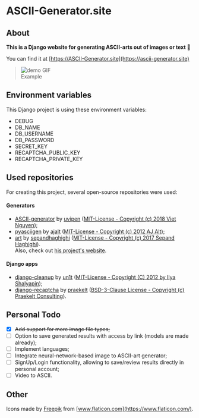 # ASCII-Generator.site

## About

**This is a Django website for generating ASCII-arts out of images or text 🎨**

You can find it at [https://ASCII-Generator.site](https://ascii-generator.site)

> ![demo GIF](__demo/github-demo.gif)</br>
> Example

## Environment variables
This Django project is using these environment variables:
- DEBUG
- DB_NAME
- DB_USERNAME
- DB_PASSWORD
- SECRET_KEY
- RECAPTCHA_PUBLIC_KEY
- RECAPTCHA_PRIVATE_KEY
## Used repositories
For creating this project, several open-source repositories were used:
#### Generators
- [ASCII-generator](https://github.com/uvipen/ASCII-generator) by [uvipen](https://github.com/uvipen) ([MIT-License - Copyright (c) 2018 Viet Nguyen](https://github.com/uvipen/ASCII-generator/blob/master/LICENSE));
- [pyasciigen](https://github.com/ajalt/pyasciigen) by [ajalt](https://github.com/ajalt) ([MIT-License - Copyright (c) 2012 AJ Alt](https://github.com/ajalt/pyasciigen/blob/master/README.md));
- [art](https://github.com/sepandhaghighi/art) by [sepandhaghighi](https://github.com/sepandhaghighi) ([MIT-License - Copyright (c) 2017 Sepand Haghighi](https://github.com/sepandhaghighi/art/blob/master/LICENSE)).<br>Also, check out [his project's website](https://www.4r7.ir/).
#### Django apps
- [django-cleanup](https://github.com/un1t/django-cleanup) by [un1t](https://github.com/un1t) ([MIT-License - Copyright (C) 2012 by Ilya Shalyapin](https://github.com/un1t/django-cleanup/blob/master/LICENSE));
- [django-recaptcha](https://github.com/praekelt/django-recaptcha) by [praekelt](https://github.com/praekelt) ([BSD-3-Clause License - Copyright (c) Praekelt Consulting](https://github.com/praekelt/django-recaptcha/blob/develop/LICENSE)).
## Personal Todo
- [x] ~~Add support for more image file types;~~
- [ ] Option to save generated results with access by link (models are made already);
- [ ] Implement languages;
- [ ] Integrate neural-network-based image to ASCII-art generator;
- [ ] SignUp/Login functionality, allowing to save/review results directly in personal account;
- [ ] Video to ASCII.
## Other
Icons made by [Freepik](https://www.flaticon.com/authors/freepik) from [www.flaticon.com](https://www.flaticon.com/).
